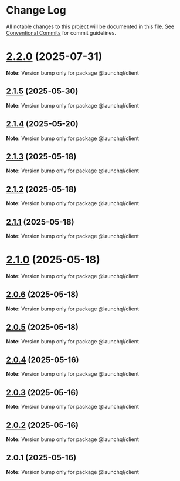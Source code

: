 # Change Log

All notable changes to this project will be documented in this file.
See [Conventional Commits](https://conventionalcommits.org) for commit guidelines.

# [2.2.0](https://github.com/launchql/launchql/compare/@launchql/client@2.1.5...@launchql/client@2.2.0) (2025-07-31)

**Note:** Version bump only for package @launchql/client





## [2.1.5](https://github.com/launchql/launchql/compare/@launchql/client@2.1.4...@launchql/client@2.1.5) (2025-05-30)

**Note:** Version bump only for package @launchql/client





## [2.1.4](https://github.com/launchql/launchql/compare/@launchql/client@2.1.3...@launchql/client@2.1.4) (2025-05-20)

**Note:** Version bump only for package @launchql/client





## [2.1.3](https://github.com/launchql/launchql/compare/@launchql/client@2.1.2...@launchql/client@2.1.3) (2025-05-18)

**Note:** Version bump only for package @launchql/client





## [2.1.2](https://github.com/launchql/launchql/compare/@launchql/client@2.1.1...@launchql/client@2.1.2) (2025-05-18)

**Note:** Version bump only for package @launchql/client





## [2.1.1](https://github.com/launchql/launchql/compare/@launchql/client@2.1.0...@launchql/client@2.1.1) (2025-05-18)

**Note:** Version bump only for package @launchql/client





# [2.1.0](https://github.com/launchql/launchql/compare/@launchql/client@2.0.6...@launchql/client@2.1.0) (2025-05-18)

**Note:** Version bump only for package @launchql/client





## [2.0.6](https://github.com/launchql/launchql/compare/@launchql/client@2.0.5...@launchql/client@2.0.6) (2025-05-18)

**Note:** Version bump only for package @launchql/client





## [2.0.5](https://github.com/launchql/launchql/compare/@launchql/client@2.0.4...@launchql/client@2.0.5) (2025-05-18)

**Note:** Version bump only for package @launchql/client





## [2.0.4](https://github.com/launchql/launchql/compare/@launchql/client@2.0.3...@launchql/client@2.0.4) (2025-05-16)

**Note:** Version bump only for package @launchql/client





## [2.0.3](https://github.com/launchql/launchql/compare/@launchql/client@2.0.2...@launchql/client@2.0.3) (2025-05-16)

**Note:** Version bump only for package @launchql/client





## [2.0.2](https://github.com/launchql/launchql/compare/@launchql/client@2.0.1...@launchql/client@2.0.2) (2025-05-16)

**Note:** Version bump only for package @launchql/client





## 2.0.1 (2025-05-16)

**Note:** Version bump only for package @launchql/client
